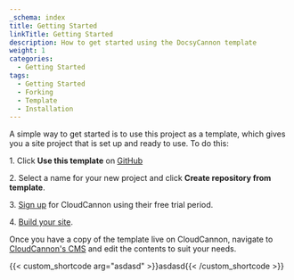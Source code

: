 ```yaml
---
_schema: index
title: Getting Started
linkTitle: Getting Started
description: How to get started using the DocsyCannon template
weight: 1
categories:
  - Getting Started
tags:
  - Getting Started
  - Forking
  - Template
  - Installation
---
```

A simple way to get started is to use this project as a template, which gives you a site project that is set up and ready to use. To do this:

1\. Click **Use this template** on <a target="_blank" rel="noopener" href="https://github.com/tomrcc/docsycannon-template">GitHub</a>

2\. Select a name for your new project and click **Create repository from template**.

3\. [Sign up](https://app.cloudcannon.com/register?trial=cc_standard)&nbsp;for CloudCannon using their free trial period.

4\. <a target="_blank" rel="noopener" href="https://cloudcannon.com/community/learn/hugo-cms---get-started-with-cloudcannon">Build your site</a>.

Once you have a copy of the template live on CloudCannon, navigate to <a target="_blank" rel="noopener" href="https://app.cloudcannon.com/editor">CloudCannon's CMS</a>&nbsp;and edit the contents to suit your needs.

{{< custom_shortcode arg="asdasd" >}}asdasd{{< /custom_shortcode >}}